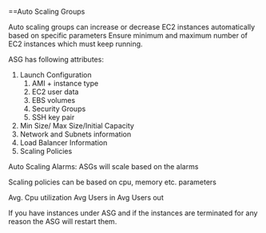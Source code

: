 
==Auto Scaling Groups

Auto scaling groups can increase or decrease EC2 instances automatically based on specific parameters
Ensure minimum and maximum number of EC2 instances which must keep running.

ASG has following attributes:
1) Launch Configuration
	1) AMI + instance type
	2) EC2 user data
	3) EBS volumes
	4) Security Groups
	5) SSH key pair
2) Min Size/ Max Size/Initial Capacity
3) Network and Subnets information
4) Load Balancer Information
5) Scaling Policies


Auto Scaling Alarms:
ASGs will scale based on the alarms

Scaling policies can be based on cpu, memory etc. parameters

Avg. Cpu utilization
Avg Users in 
Avg Users out


If you have instances under ASG and  if the instances are terminated for any reason the ASG will restart them.

